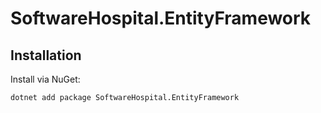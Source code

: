 # SoftwareHospital.EntityFramework

## Installation

Install via NuGet:

```bash
dotnet add package SoftwareHospital.EntityFramework
```